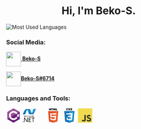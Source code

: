 <h1 align="center">Hi, I'm Beko-S.</h1>

![Most Used Languages](https://github-readme-stats.vercel.app/api/top-langs/?username=Beko-S&theme=radical)



<h3 align="left">Social Media:</h3>

<p align="left">
  
  <a href="https://steamcommunity.com/id/beko-s/" target="blank"><img align="center" src="https://cdn.jsdelivr.net/npm/simple-icons@3.0.1/icons/steam.svg" height="40"     width="40">  <b>Beko-S</b></a>
    
  <a href="https://discord.com/users/344248803420930049" target="blank"><img align="center" src="https://cdn.jsdelivr.net/npm/simple-icons@3.0.1/icons/discord.svg"         height="40" width="40"><b>Beko-S#6714</b></a>
  
</p>


  
<h3 align="left">Languages and Tools:</h3>

<p align="left">
  
  <img src="https://raw.githubusercontent.com/devicons/devicon/master/icons/csharp/csharp-original.svg" width="40" height="40"/>
  <img src="https://raw.githubusercontent.com/devicons/devicon/master/icons/dot-net/dot-net-original-wordmark.svg" width="40" height="40"/>
  ​ ​ ​ ​ ​ ​ ​
  <img src="https://raw.githubusercontent.com/devicons/devicon/master/icons/html5/html5-original-wordmark.svg" width="40" height="40"/>
  <img src="https://raw.githubusercontent.com/devicons/devicon/master/icons/css3/css3-original-wordmark.svg" width="40" height="40"/>
  <img src="https://raw.githubusercontent.com/devicons/devicon/master/icons/javascript/javascript-original.svg" width="40" height="40"/>
  
</p>
